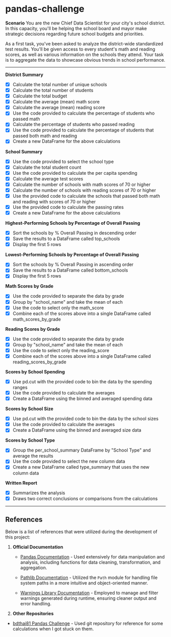 # pandas-challenge

**Scenario**
You are the new Chief Data Scientist for your city's school district. In this capacity, you'll be helping the school board and mayor make strategic decisions regarding future school budgets and priorities.

As a first task, you've been asked to analyze the district-wide standardized test results. You'll be given access to every student's math and reading scores, as well as various information on the schools they attend. Your task is to aggregate the data to showcase obvious trends in school performance.

<hr></hr>

**District Summary**
  - [x] Calculate the total number of unique schools
  - [x] Calculate the total number of students
  - [x] Calculate the total budget
  - [x] Calculate the average (mean) math score
  - [x] Calculate the average (mean) reading score
  - [x] Use the code provided to calculate the percentage of students who passed math
  - [x] Calculate the percentage of students who passed reading
  - [x] Use the code provided to calculate the percentage of students that passed both math and reading
  - [x] Create a new DataFrame for the above calculations 

**School Summary**
  - [x] Use the code provided to select the school type
  - [x] Calculate the total student count
  - [x] Use the code provided to calculate the per capita spending
  - [x] Calculate the average test scores
  - [x] Calculate the number of schools with math scores of 70 or higher
  - [x] Calculate the number of schools with reading scores of 70 or higher
  - [x] Use the provided code to calculate the schools that passed both math and reading with scores of 70 or higher
  - [x] Use the provided code to calculate the passing rates
  - [x] Create a new DataFrame for the above calculations 

**Highest-Performing Schools by Percentage of Overall Passing**
  - [x] Sort the schools by % Overall Passing in descending order
  - [x] Save the results to a DataFrame called top_schools
  - [x] Display the first 5 rows

**Lowest-Performing Schools by Percentage of Overall Passing**
  - [x] Sort the schools by % Overall Passing in ascending order
  - [x] Save the results to a DataFrame called bottom_schools
  - [x] Display the first 5 rows

**Math Scores by Grade**
  - [x] Use the code provided to separate the data by grade
  - [x] Group by "school_name" and take the mean of each
  - [x] Use the code to select only the math_score
  - [x] Combine each of the scores above into a single DataFrame called math_scores_by_grade

**Reading Scores by Grade**
  - [x] Use the code provided to separate the data by grade
  - [x] Group by "school_name" and take the mean of each
  - [x] Use the code to select only the reading_score
  - [x] Combine each of the scores above into a single DataFrame called reading_scores_by_grade

**Scores by School Spending**
  - [x] Use pd.cut with the provided code to bin the data by the spending ranges
  - [x] Use the code provided to calculate the averages
  - [x] Create a DataFrame using the binned and averaged spending data

**Scores by School Size**
  - [x] Use pd.cut with the provided code to bin the data by the school sizes
  - [x] Use the code provided to calculate the averages
  - [x] Create a DataFrame using the binned and averaged size data

**Scores by School Type**
  - [x] Group the per_school_summary DataFrame by "School Type" and average the results
  - [x] Use the code provided to select the new column data
  - [x] Create a new DataFrame called type_summary that uses the new column data

**Written Report**
  - [x] Summarizes the analysis
  - [x] Draws two correct conclusions or comparisons from the calculations

<hr></hr>

## References

Below is a list of references that were utilized during the development of this project:

1. **Official Documentation**
   - [Pandas Documentation](https://pandas.pydata.org/docs/) - Used extensively for data manipulation and analysis, including functions for data cleaning, transformation, and aggregation.
   
   - [Pathlib Documentation](https://docs.python.org/3/library/pathlib.html) - Utilized the `Path` module for handling file system paths in a more intuitive and object-oriented manner.
   
   - [Warnings Library Documentation](https://docs.python.org/3/library/warnings.html) - Employed to manage and filter warnings generated during runtime, ensuring cleaner output and error handling.
2. **Other Repositories**
  - [bdthai81 Pandas Challenge](https://github.com/bdthai81/pandas-challenge) - Used git repository for reference for some calculations when I got stuck on them. 